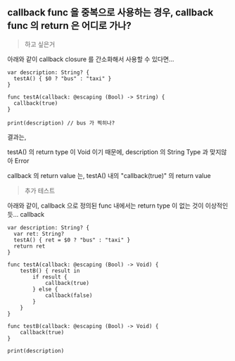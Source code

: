 ## callback func 을 중복으로 사용하는 경우, callback func 의 return 은 어디로 가나?

> 하고 싶은거

아래와 같이 callback closure 를 간소화해서 사용할 수 있다면...

    var description: String? {
      testA() { $0 ? "bus" : "taxi" }
    }
    
    func testA(callback: @escaping (Bool) -> String) {
      callback(true)
    }
    
    print(description) // bus 가 찍히나?

결과는,

testA() 의 return type 이 Void 이기 때문에, description 의 String Type 과 맞지않아 Error

callback 의 return value 는, testA() 내의 "callback(true)" 의 return value



> 추가 테스트

아래와 같이, callback 으로 정의된 func 내에서는 return type 이 없는 것이 이상적인 듯...
callback 

    var description: String? {
      var ret: String?
      testA() { ret = $0 ? "bus" : "taxi" }
      return ret
    }

    func testA(callback: @escaping (Bool) -> Void) {
        testB() { result in
            if result {
                callback(true)
            } else {
                callback(false)
            }
        }
    }

    func testB(callback: @escaping (Bool) -> Void) {
        callback(true)
    }

    print(description)
